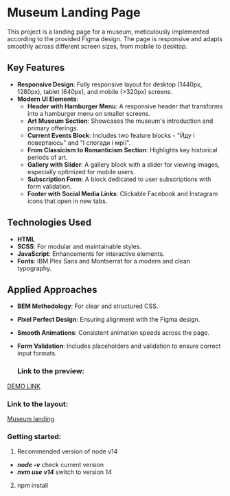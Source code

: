 # Museum Landing Page

This project is a landing page for a museum, meticulously implemented according to the provided Figma design. The page is responsive and adapts smoothly across different screen sizes, from mobile to desktop.

## Key Features
- **Responsive Design**: Fully responsive layout for desktop (1440px, 1280px), tablet (640px), and mobile (>320px) screens.
- **Modern UI Elements**: 
  - **Header with Hamburger Menu**: A responsive header that transforms into a hamburger menu on smaller screens.
  - **Art Museum Section**: Showcases the museum's introduction and primary offerings.
  - **Current Events Block**: Includes two feature blocks - "Йду і повертаюсь" and "І спогади і мрії".
  - **From Classicism to Romanticism Section**: Highlights key historical periods of art.
  - **Gallery with Slider**: A gallery block with a slider for viewing images, especially optimized for mobile users.
  - **Subscription Form**: A block dedicated to user subscriptions with form validation.
  - **Footer with Social Media Links**: Clickable Facebook and Instagram icons that open in new tabs.

## Technologies Used
- **HTML**
- **SCSS**: For modular and maintainable styles.
- **JavaScript**: Enhancements for interactive elements.
- **Fonts**: IBM Plex Sans and Montserrat for a modern and clean typography.

## Applied Approaches
- **BEM Methodology**: For clear and structured CSS.
- **Pixel Perfect Design**: Ensuring alignment with the Figma design.
- **Smooth Animations**: Consistent animation speeds across the page.
- **Form Validation**: Includes placeholders and validation to ensure correct input formats.

  ### Link to the preview:
[DEMO LINK](https://annbusya.github.io/Landing---Museum/)
   
### Link to the layout:
[Museum landing](https://www.figma.com/design/cRBCqE06cDrY3s4jX7h3iY/%D0%9D%D0%90%D0%9C%D0%A3-(Edit)?node-id=0-1&p=f&t=UkX69GhtjEZxwl1H-0)

### Getting started: 
1. Recommended version of node v14
 - ***node -v*** check current version
 - ***nvm use v14*** switch to version 14
2. npm install
